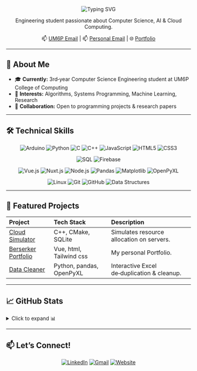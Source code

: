 <div align="center">

  <!-- Typing SVG Header -->
  <img src="https://readme-typing-svg.herokuapp.com?font=JetBrains+Mono&size=40&duration=3000&color=207195FF&background=0D1117&center=true&vCenter=true&width=600&lines=Hey,+I'm+Yasser!;Welcome+to+my+GitHub;Explore+my+journey" alt="Typing SVG"/>

  <!-- Short Bio -->
  <p>Engineering student passionate about Computer Science, AI & Cloud Computing.</p>

  <!-- Quick Links -->
  <p>
    📫 <a href="mailto:Yasser.BAOUZIL@um6p.ma">UM6P Email</a> | 
    📫 <a href="mailto:baouzilyasser@gmail.com">Personal Email</a> | 
    🌐 <a href="https://xxxxxxxx15339.github.io/Berserker-Portfolio/">Portfolio</a>
  </p>
</div>

---

## 🏫 About Me
- 🎓 **Currently:** 3rd‑year Computer Science Engineering student at UM6P College of Computing  
- 🔎 **Interests:** Algorithms, Systems Programming, Machine Learning, Research  
- 🤝 **Collaboration:** Open to programming projects & research papers  

---

## 🛠️ Technical Skills

<p align="center">
  <!-- Core Languages & Platforms -->
  <img src="https://img.shields.io/badge/Arduino-00979D?style=flat-square&logo=arduino&logoColor=white" alt="Arduino" />
  <img src="https://img.shields.io/badge/Python-3776AB?style=flat-square&logo=python&logoColor=white" alt="Python" />
  <img src="https://img.shields.io/badge/C-005A9C?style=flat-square&logo=c&logoColor=white" alt="C" />
  <img src="https://img.shields.io/badge/C++-00599C?style=flat-square&logo=cplusplus&logoColor=white" alt="C++" />
  <img src="https://img.shields.io/badge/JavaScript-F7DF1E?style=flat-square&logo=javascript&logoColor=black" alt="JavaScript" />
  <img src="https://img.shields.io/badge/HTML5-E34F26?style=flat-square&logo=html5&logoColor=white" alt="HTML5" />
  <img src="https://img.shields.io/badge/CSS3-1572B6?style=flat-square&logo=css3&logoColor=white" alt="CSS3" />
</p>

<p align="center">
  <!-- Databases & Storage -->
  <img src="https://img.shields.io/badge/MySQL-4479A1?style=flat-square&logo=mysql&logoColor=white" alt="SQL" />
  <img src="https://img.shields.io/badge/Firebase-FFCA28?style=flat-square&logo=firebase&logoColor=black" alt="Firebase" />
</p>

<p align="center">
  <!-- Frameworks & Libraries -->
  <img src="https://img.shields.io/badge/Vue.js-4FC08D?style=flat-square&logo=vue.js&logoColor=white" alt="Vue.js" />
  <img src="https://img.shields.io/badge/Nuxt.js-00DC82?style=flat-square&logo=nuxtdotjs&logoColor=white" alt="Nuxt.js" />
  <img src="https://img.shields.io/badge/Node.js-339933?style=flat-square&logo=node.js&logoColor=white" alt="Node.js" />
  <img src="https://img.shields.io/badge/Pandas-150458?style=flat-square&logo=pandas&logoColor=white" alt="Pandas" />
  <img src="https://img.shields.io/badge/Matplotlib-11557C?style=flat-square&logo=matplotlib&logoColor=white" alt="Matplotlib" />
  <img src="https://img.shields.io/badge/OpenPyXL-107C41?style=flat-square&logo=microsoft-excel&logoColor=white" alt="OpenPyXL" />
</p>

<p align="center">
  <!-- DevOps & Tools -->
  <img src="https://img.shields.io/badge/Linux-FCC624?style=flat-square&logo=linux&logoColor=black" alt="Linux" />
  <img src="https://img.shields.io/badge/Git-F05032?style=flat-square&logo=git&logoColor=white" alt="Git" />
  <img src="https://img.shields.io/badge/GitHub-181717?style=flat-square&logo=github&logoColor=white" alt="GitHub" />
  <img src="https://img.shields.io/badge/Data%20Structures-00599C?style=flat-square" alt="Data Structures" />
</p>

---

## 🔭 Featured Projects
| Project                                          | Tech Stack                     | Description                                 |
|:-------------------------------------------------|:-------------------------------|:--------------------------------------------|
| [Cloud Simulator](https://github.com/xxxxxxxx15339/Cloud_Management) | C++, CMake, SQLite             | Simulates resource allocation on servers.   |
| [Berserker Portfolio](https://github.com/xxxxxxxx15339/Berserker-Portfolio)   | Vue, html, Tailwind css         | My personal Portfolio.         |
| [Data Cleaner](https://github.com/xxxxxxxx15339/DouarMapper)  | Python, pandas, OpenPyXL       | Interactive Excel de‑duplication & cleanup. |

---

## 📈 GitHub Stats
<details>
  <summary>Click to expand 📊</summary>

  <p align="center">
    <img src="https://github-profile-summary-cards.vercel.app/api/cards/profile-details?username=xxxxxxxx15339&theme=github_dark" alt="Profile Details" /><br/>
    <img src="https://github-readme-streak-stats.herokuapp.com/?user=xxxxxxxx15339&theme=merko" alt="Streak Stats" /><br/>
    <img src="https://github-profile-summary-cards.vercel.app/api/cards/stats?username=xxxxxxxx15339&theme=github_dark" alt="Overall Stats" />
  </p>
</details>

---

## 📫 Let’s Connect!
<p align="center">
  <a href="https://www.linkedin.com/in/yasser-baouzil-354294343/"><img src="https://img.shields.io/badge/LinkedIn-0A66C2?style=flat-square&logo=linkedin&logoColor=white" alt="LinkedIn" /></a>
  <a href="mailto:baouzilyasser@gmail.com"><img src="https://img.shields.io/badge/Gmail-D14836?style=flat-square&logo=gmail&logoColor=white" alt="Gmail" /></a>
  <a href="https://xxxxxxxx15339.github.io/Berserker-Portfolio/"><img src="https://img.shields.io/badge/Website-10B981?style=flat-square&logo=about-dot-me&logoColor=white" alt="Website" /></a>
</p>
